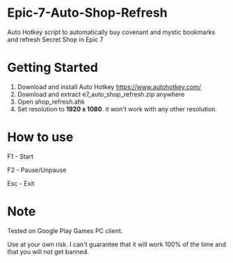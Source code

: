 # Epic-7-Auto-Shop-Refresh
Auto Hotkey script to automatically buy covenant and mystic bookmarks and refresh Secret Shop in Epic 7

# Getting Started
1. Download and install Auto Hotkey https://www.autohotkey.com/
2. Download and extract e7_auto_shop_refresh.zip anywhere
3. Open shop_refresh.ahk
3. Set resolution to **1920 x 1080**. it won't work with any other resolution.

# How to use
F1 - Start

F2 - Pause/Unpause

Esc - Exit

# Note
Tested on Google Play Games PC client.

Use at your own risk. I can't guarantee that it will work 100% of the time and that you will not get banned.